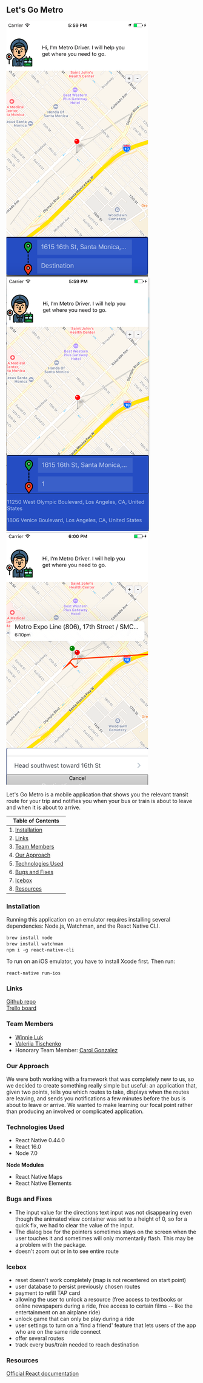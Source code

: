 ## Let's Go Metro

![App Screen](https://github.com/CodingForProduct/Lets-Go-Metro/blob/master/app/images/app-1.png)
![App Screen](https://github.com/CodingForProduct/Lets-Go-Metro/blob/master/app/images/app-2.png)
![App Screen](https://github.com/CodingForProduct/Lets-Go-Metro/blob/master/app/images/app-3.png)

Let's Go Metro is a mobile application that shows you the relevant transit route for your trip and notifies you when your bus or train is about to leave and when it is about to arrive.

|Table of Contents|
|---|
|1. [Installation](#installation)|
|2. [Links](#links)|
|3. [Team Members](#team)|
|4. [Our Approach](#approach)|
|5. [Technologies Used](#technologies)|
|6. [Bugs and Fixes](#bugs)|
|7. [Icebox](#icebox)|
|8. [Resources](#resources)| 

### <a name="installation">Installation</a>
Running this application on an emulator requires installing several dependencies: Node.js, Watchman, and the React Native CLI.
```
brew install node
brew install watchman
npm i -g react-native-cli
```

To run on an iOS emulator, you have to install Xcode first. Then run:
```
react-native run-ios
```

### <a name="links">Links</a>
[Github repo](https://github.com/CodingForProduct/Lets-Go-Metro)  
[Trello board](https://trello.com/b/H8ZakZ6u/ideas)

### <a name="team">Team Members</a>
* [Winnie Luk](https://github.com/winniecluk)
* [Valeriia Tischenko](https://github.com/v1-lab)
* Honorary Team Member: [Carol Gonzalez](https://github.com/carolag)

### <a name="approach">Our Approach</a>
We were both working with a framework that was completely new to us, so we decided to create something really simple but useful: an application that, given two points, tells you which routes to take, displays when the routes are leaving, and sends you notifications a few minutes before the bus is about to leave or arrive. We wanted to make learning our focal point rather than producing an involved or complicated application.

### <a name="technologies">Technologies Used</a>
* React Native 0.44.0
* React 16.0
* Node 7.0

**Node Modules**
* React Native Maps
* React Native Elements

### <a name="bugs">Bugs and Fixes</a>
* The input value for the directions text input was not disappearing even though the animated view container was set to a height of 0, so for a quick fix, we had to clear the value of the input.
* The dialog box for the pointers sometimes stays on the screen when the user touches it and sometimes will only momentarily flash. This may be a problem with the package.
* doesn't zoom out or in to see entire route

### <a name="icebox">Icebox</a>
* reset doesn't work completely (map is not recentered on start point)
* user database to persist previously chosen routes
* payment to refill TAP card
* allowing the user to unlock a resource (free access to textbooks or online newspapers during a ride, free access to certain films -- like the entertainment on an airplane ride)
* unlock game that can only be play during a ride
* user settings to turn on a 'find a friend' feature that lets users of the app who are on the same ride connect
* offer several routes
* track every bus/train needed to reach destination

### <a name="resources">Resources</a>
[Official React documentation](https://facebook.github.io/react-native/docs/getting-started.html)
